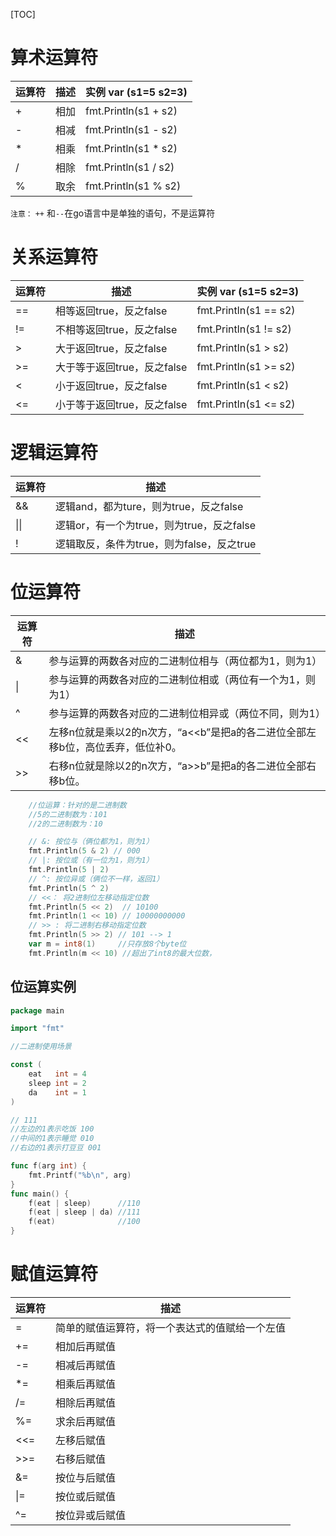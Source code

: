 [TOC]

# 算术运算符

| 运算符 | 描述 | 实例 var (s1=5 s2=3) |
| ------ | ---- | -------------------- |
| +      | 相加 | fmt.Println(s1 + s2) |
| -      | 相减 | fmt.Println(s1 - s2) |
| *      | 相乘 | fmt.Println(s1 * s2) |
| /      | 相除 | fmt.Println(s1 / s2) |
| %      | 取余 | fmt.Println(s1 % s2) |

`注意：` `++` 和`--`在go语言中是单独的语句，不是运算符

# 关系运算符

| 运算符 | 描述                        | 实例 var (s1=5 s2=3)  |
| ------ | --------------------------- | --------------------- |
| ==     | 相等返回true，反之false     | fmt.Println(s1 == s2) |
| !=     | 不相等返回true，反之false   | fmt.Println(s1 != s2) |
| >      | 大于返回true，反之false     | fmt.Println(s1 > s2)  |
| >=     | 大于等于返回true，反之false | fmt.Println(s1 >= s2) |
| <      | 小于返回true，反之false     | fmt.Println(s1 < s2)  |
| <=     | 小于等于返回true，反之false | fmt.Println(s1 <= s2) |

# 逻辑运算符

| 运算符 | 描述                                      |
| ------ | ----------------------------------------- |
| &&     | 逻辑and，都为ture，则为true，反之false    |
| \|\|   | 逻辑or，有一个为true，则为true，反之false |
| !      | 逻辑取反，条件为true，则为false，反之true |

# 位运算符

| 运算符 | 描述                                                         |
| ------ | ------------------------------------------------------------ |
| &      | 参与运算的两数各对应的二进制位相与（两位都为1，则为1）       |
| \|     | 参与运算的两数各对应的二进制位相或（两位有一个为1，则为1）   |
| ^      | 参与运算的两数各对应的二进制位相异或（两位不同，则为1）      |
| <<     | 左移n位就是乘以2的n次方，“a<<b”是把a的各二进位全部左移b位，高位丢弃，低位补0。 |
| >>     | 右移n位就是除以2的n次方，“a>>b”是把a的各二进位全部右移b位。  |

```go
	//位运算：针对的是二进制数
	//5的二进制数为：101
	//2的二进制数为：10

	// &: 按位与（俩位都为1，则为1）
	fmt.Println(5 & 2) // 000
	// |: 按位或（有一位为1，则为1）
	fmt.Println(5 | 2)
	// ^: 按位异或（俩位不一样，返回1）
	fmt.Println(5 ^ 2)
	// <<： 将2进制位左移动指定位数
	fmt.Println(5 << 2)  // 10100
	fmt.Println(1 << 10) // 10000000000
	// >> : 将二进制右移动指定位数
	fmt.Println(5 >> 2) // 101 --> 1
	var m = int8(1)     //只存放8个byte位
	fmt.Println(m << 10) //超出了int8的最大位数，
```

## 位运算实例

```go
package main

import "fmt"

//二进制使用场景

const (
	eat   int = 4
	sleep int = 2
	da    int = 1
)

// 111
//左边的1表示吃饭 100
//中间的1表示睡觉 010
//右边的1表示打豆豆 001

func f(arg int) {
	fmt.Printf("%b\n", arg)
}
func main() {
	f(eat | sleep)      //110
	f(eat | sleep | da) //111
	f(eat)              //100
}
```

# 赋值运算符

| 运算符 | 描述 |
| ------ | ---- |
|=|	简单的赋值运算符，将一个表达式的值赋给一个左值|
|+=|	相加后再赋值|
|-=|	相减后再赋值|
|*=|	相乘后再赋值|
|/=|	相除后再赋值|
|%=|	求余后再赋值|
|<<=|	左移后赋值|
|>>=|	右移后赋值|
|&=	|按位与后赋值|
|\|=|按位或后赋值	|
|^=	|按位异或后赋值|

## 